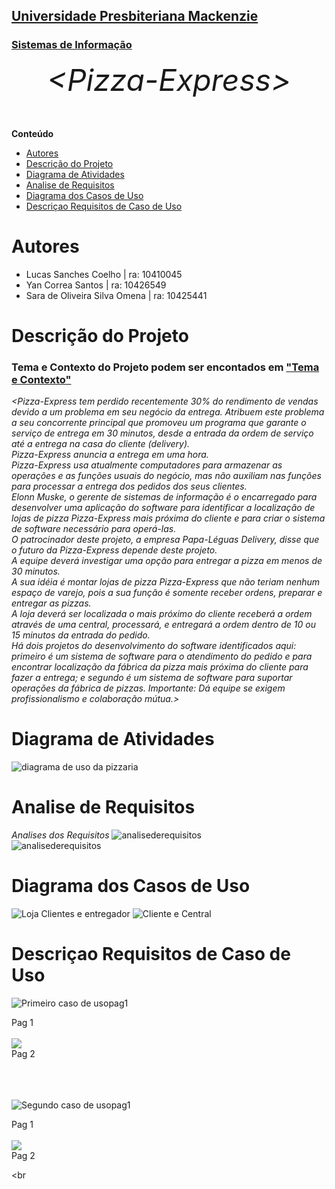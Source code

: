 <h2><a href= "https://www.mackenzie.br">Universidade Presbiteriana Mackenzie</a></h2>
<h3><a href= "https://www.mackenzie.br/graduacao/sao-paulo-higienopolis/sistemas-de-informacao">Sistemas de Informação</a></h3>


<font size="+12"><center>
*&lt;Pizza-Express&gt;*
</center></font>


**Conteúdo**

- [Autores](#autores)
- [Descrição do Projeto](#descrição-do-projeto)
- [Diagrama de Atividades](#diagrama-de-atividades)
- [Analise de Requisitos](#analise-de-requisitos)
- [Diagrama dos Casos de Uso](#diagrama-dos-casos-de-uso)
- [Descriçao Requisitos de Caso de Uso](#descriçao-requisitos-de-caso-de-uso)


# Autores

* Lucas Sanches Coelho | ra: 10410045
* Yan Correa Santos | ra: 10426549
* Sara de Oliveira Silva Omena | ra: 10425441


# Descrição do Projeto

<h3> Tema e Contexto do Projeto podem ser encontados em <a href="arqs/Tema e Contexto do Projeto.pdf">"Tema e Contexto"</a></h3>

*&lt;Pizza-Express tem perdido recentemente 30% do rendimento de vendas
devido a um problema em seu negócio da entrega. Atribuem este
problema a seu concorrente principal que promoveu um programa que
garante o serviço de entrega em 30 minutos, desde a entrada da
ordem de serviço até a entrega na casa do cliente (delivery). <br>
Pizza-Express anuncia a entrega em uma hora. <br>
Pizza-Express usa atualmente computadores para armazenar as
operações e as funções usuais do negócio, mas não auxiliam nas
funções para processar a entrega dos pedidos dos seus clientes. <br>
Elonn Muske, o gerente de sistemas de informação é o encarregado
para desenvolver uma aplicação do software para identificar a
localização de lojas de pizza Pizza-Express mais próxima do cliente
e para criar o sistema de software necessário para operá-las. <br>
O patrocinador deste projeto, a empresa Papa-Léguas Delivery,
disse que o futuro da Pizza-Express depende deste projeto. <br>
A equipe deverá investigar uma opção para entregar a pizza em menos
de 30 minutos.<br>
A sua idéia é montar lojas de pizza Pizza-Express que não teriam
nenhum espaço de varejo, pois a sua função é somente receber
ordens, preparar e entregar as pizzas. <br>
A loja deverá ser localizada o mais próximo do cliente receberá a
ordem através de uma central, processará, e entregará a ordem
dentro de 10 ou 15 minutos da entrada do pedido. <br>
Há dois projetos do desenvolvimento do software identificados
aqui:
primeiro é um sistema de software para o atendimento do pedido e
para encontrar localização da fábrica da pizza mais próxima do
cliente para fazer a entrega; e
segundo é um sistema de software para suportar operações da fábrica
de pizzas.
Importante: Dá equipe se exigem profissionalismo e colaboração
mútua.&gt;*


# Diagrama de Atividades
<img src="arqs/diagramapizza.png" alt="diagrama de uso da pizzaria"></img>

# Analise de Requisitos

*Analises dos Requisitos*
<img src="arqs/fase1.jpeg" alt="analisederequisitos"> </img><br> 
<img src="arqs/fas1.jpeg" alt="analisederequisitos"></img>


# Diagrama dos Casos de Uso

<img src="arqs/loja-entregador-cliente_fase3.jpeg" alt="Loja Clientes e entregador"></img>
<img src="arqs/cliente-central_fase3.jpeg" alt="Cliente e Central"></img>

# Descriçao Requisitos de Caso de Uso

<img src="arqs/primeirocasodeusopag1.png" alt="Primeiro caso de usopag1"><figcaption>Pag 1</figcaption></img><br>
<img src="arqs/primeirocasodeusopag2.png"><figcaption>Pag 2</figcaption></img>
<br> <br> <br>

<img src="arqs/segundocasodeusopag1.png" alt="Segundo caso de usopag1"><figcaption>Pag 1</figcaption></img><br>
<img src="arqs/segundocasodeusopag2.png"><figcaption>Pag 2</figcaption> 

<br<br>


